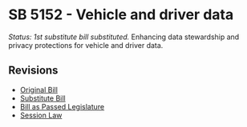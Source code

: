 # SB 5152 - Vehicle and driver data
*Status: 1st substitute bill substituted.*
Enhancing data stewardship and privacy protections for vehicle and driver data.

## Revisions
* [Original Bill](1/)
* [Substitute Bill](S/)
* [Bill as Passed Legislature](S.PL/)
* [Session Law](S.SL/)